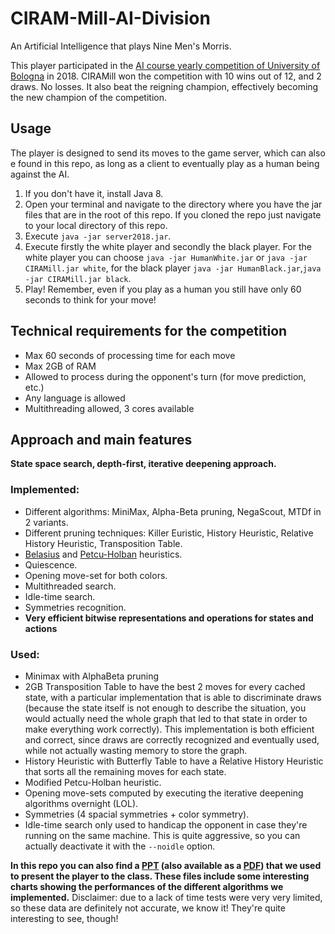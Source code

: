# CIRAM-Mill-AI-Division
An Artificial Intelligence that plays Nine Men's Morris.

This player participated in the [AI course yearly competition of University of Bologna](http://ai.unibo.it/node/597) in 2018.
CIRAMill won the competition with 10 wins out of 12, and 2 draws. No losses.
It also beat the reigning champion, effectively becoming the new champion of the competition.

## Usage
The player is designed to send its moves to the game server, which can also e found in this repo, as long as a client to eventually play as a human being against the AI.

1. If you don't have it, install Java 8.
2. Open your terminal and navigate to the directory where you have the jar files that are in the root of this repo. If you cloned the repo just navigate to your local directory of this repo.
3. Execute `java -jar server2018.jar`.
4. Execute firstly the white player and secondly the black player. For the white player you can choose `java -jar HumanWhite.jar` or `java -jar CIRAMill.jar white`, for the black player `java -jar HumanBlack.jar`,`java -jar CIRAMill.jar black`.
5. Play! Remember, even if you play as a human you still have only 60 seconds to think for your move!

## Technical requirements for the competition
* Max 60 seconds of processing time for each move
* Max 2GB of RAM
* Allowed to process during the opponent's turn (for move prediction, etc.)
* Any language is allowed
* Multithreading allowed, 3 cores available

## Approach and main features
**State space search, depth-first, iterative deepening approach.**

### Implemented:
* Different algorithms: MiniMax, Alpha-Beta pruning, NegaScout, MTDf in 2 variants.
* Different pruning techniques: Killer Euristic, History Heuristic, Relative History Heuristic, Transposition Table.
* [Belasius](http://belasius.com/mulino/) and [Petcu-Holban](http://www.dasconference.ro/papers/2008/B7.pdf) heuristics.
* Quiescence.
* Opening move-set for both colors.
* Multithreaded search.
* Idle-time search.
* Symmetries recognition.
* **Very efficient bitwise representations and operations for states and actions**

### Used:
* Minimax with AlphaBeta pruning
* 2GB Transposition Table to have the best 2 moves for every cached state, with a particular implementation that is able to discriminate draws (because the state itself is not enough to describe the situation, you would actually need the whole graph that led to that state in order to make everything work correctly). This implementation is both efficient and correct, since draws are correctly recognized and eventually used, while not actually wasting memory to store the graph.
* History Heuristic with Butterfly Table to have a Relative History Heuristic that sorts all the remaining moves for each state.
* Modified Petcu-Holban heuristic.
* Opening move-sets computed by executing the iterative deepening algorithms overnight (LOL).
* Symmetries (4 spacial symmetries + color symmetry).
* Idle-time search only used to handicap the opponent in case they're running on the same machine. This is quite aggressive, so you can actually deactivate it with the `--noidle` option.

**In this repo you can also find a [PPT]() (also available as a [PDF]()) that we used to present the player to the class.
These files include some interesting charts showing the performances of the different algorithms we implemented.**
Disclaimer: due to a lack of time tests were very very limited, so these data are definitely not accurate, we know it! They're quite interesting to see, though!
